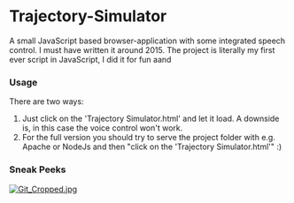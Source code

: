 # Trajectory-Simulator
A small JavaScript based browser-application with some integrated speech control. I must have written it around 2015.
The project is literally my first ever script in JavaScript, I did it for fun aand 
### Usage
There are two ways:
1. Just click on the 'Trajectory Simulator.html' and let it load. A downside is, in this case the voice control won't work.
2. For the full version you should try to serve the project folder with e.g. Apache or NodeJs and then "click on the 'Trajectory Simulator.html'" :)

### Sneak Peeks
[![Git_Cropped.jpg](https://i.postimg.cc/dV8gbCkZ/Git_Cropped.jpg)](https://postimg.cc/NKjNT5xQ)
